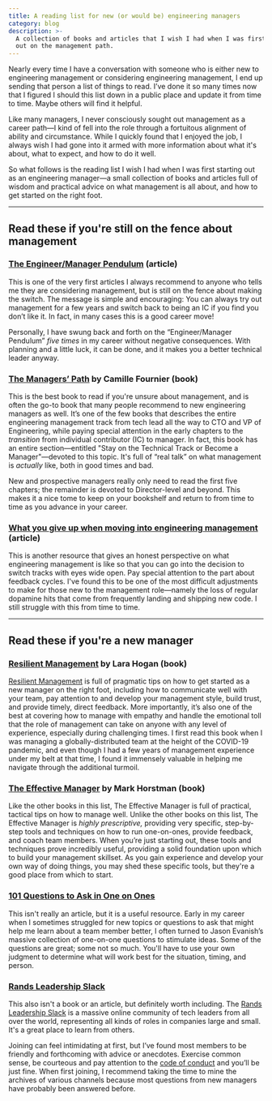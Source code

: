 ```yaml
---
title: A reading list for new (or would be) engineering managers
category: blog
description: >-
  A collection of books and articles that I wish I had when I was first starting
  out on the management path.
---
```

Nearly every time I have a conversation with someone who is either new to engineering management or considering engineering management, I end up sending that person a list of things to read. I’ve done it so many times now that I figured I should this list down in a public place and update it from time to time. Maybe others will find it helpful.

Like many managers, I never consciously sought out management as a career path—I kind of fell into the role through a fortuitous alignment of ability and circumstance. While I quickly found that I enjoyed the job, I always wish I had gone into it armed with more information about what it's about, what to expect, and how to do it well.

So what follows is the reading list I wish I had when I was first starting out as an engineering manager—a small collection of books and articles full of wisdom and practical advice on what management is all about, and how to get started on the right foot.

---

## Read these if you're still on the fence about management

### [The Engineer/Manager Pendulum](https://charity.wtf/2017/05/11/the-engineer-manager-pendulum/) (article)

This is one of the very first articles I always recommend to anyone who tells me they are considering management, but is still on the fence about making the switch. The message is simple and encouraging: You can always try out management for a few years and switch back to being an IC if you find you don’t like it. In fact, in many cases this is a good career move!

Personally, I have swung back and forth on the “Engineer/Manager Pendulum” _five times_ in my career without negative consequences. With planning and a little luck, it can be done, and it makes you a better technical leader anyway.

### [The Managers’ Path](https://bookshop.org/p/books/the-manager-s-path-a-guide-for-tech-leaders-navigating-growth-and-change-camille-fournier/16637911) by Camille Fournier (book)

This is the best book to read if you're unsure about management, and is often the go-to book that many people recommend to new engineering managers as well. It’s one of the few books that describes the entire engineering management track from tech lead all the way to CTO and VP of Engineering, while paying special attention in the early chapters to the _transition_ from individual contributor (IC) to manager. In fact, this book has an entire section—entitled "Stay on the Technical Track or Become a Manager"—devoted to this topic. It's full of “real talk” on what management is _actually_ like, both in good times and bad.

New and prospective managers really only need to read the first five chapters; the remainder is devoted to Director-level and beyond. This makes it a nice tome to keep on your bookshelf and return to from time to time as you advance in your career.

### [What you give up when moving into engineering management](https://stackoverflow.blog/2022/02/23/what-you-give-up-when-moving-into-engineering-management/) (article)

This is another resource that gives an honest perspective on what engineering management is like so that you can go into the decision to switch tracks with eyes wide open. Pay special attention to the part about feedback cycles. I've found this to be one of the most difficult adjustments to make for those new to the management role—namely the loss of regular dopamine hits that come from frequently landing and shipping new code. I still struggle with this from time to time.

---

## Read these if you're a new manager

### [Resilient Management](https://bookshop.org/p/books/resilient-management-lara-hogan/20097131) by Lara Hogan (book)

[Resilient Management](https://bookshop.org/p/books/resilient-management-lara-hogan/20097131) is full of pragmatic tips on how to get started as a new manager on the right foot, including how to communicate well with your team, pay attention to and develop your management style, build trust, and provide timely, direct feedback. More importantly, it’s also one of the best at covering how to manage with empathy and handle the emotional toll that the role of management can take on anyone with any level of experience, especially during challenging times. I first read this book when I was managing a globally-distributed team at the height of the COVID-19 pandemic, and even though I had a few years of management experience under my belt at that time, I found it immensely valuable in helping me navigate through the additional turmoil.

### [The Effective Manager](https://www.manager-tools.com/products/effective-manager-book-second-edition) by Mark Horstman (book)

Like the other books in this list, The Effective Manager is full of practical, tactical tips on how to manage well. Unlike the other books on this list, The Effective Manager is _highly prescriptive,_ providing very specific, step-by-step tools and techniques on how to run one-on-ones, provide feedback, and coach team members. When you’re just starting out, these tools and techniques prove incredibly useful, providing a solid foundation upon which to build your management skillset. As you gain experience and develop your own way of doing things, you may shed these specific tools, but they're a good place from which to start.

### [101 Questions to Ask in One on Ones](https://jasonevanish.com/2014/05/29/101-questions-to-ask-in-1-on-1s/)

This isn't really an article, but it is a useful resource. Early in my career when I sometimes struggled for new topics or questions to ask that might help me learn about a team member better, I often turned to Jason Evanish’s massive collection of one-on-one questions to stimulate ideas. Some of the questions are great; some not so much. You'll have to use your own judgment to determine what will work best for the situation, timing, and person.

### [Rands Leadership Slack](https://randsinrepose.com/welcome-to-rands-leadership-slack/)

This also isn't a book or an article, but definitely worth including. The [Rands Leadership Slack](https://randsinrepose.com/welcome-to-rands-leadership-slack/) is a massive online community of tech leaders from all over the world, representing all kinds of roles in companies large and small. It's a great place to learn from others.

Joining can feel intimidating at first, but I’ve found most members to be friendly and forthcoming with advice or anecdotes. Exercise common sense, be courteous and pay attention to the [code of conduct](https://github.com/randsleadershipslack/documents-and-resources/blob/master/code-of-conduct.md) and you’ll be just fine. When first joining, I recommend taking the time to mine the archives of various channels because most questions from new managers have probably been answered before.


